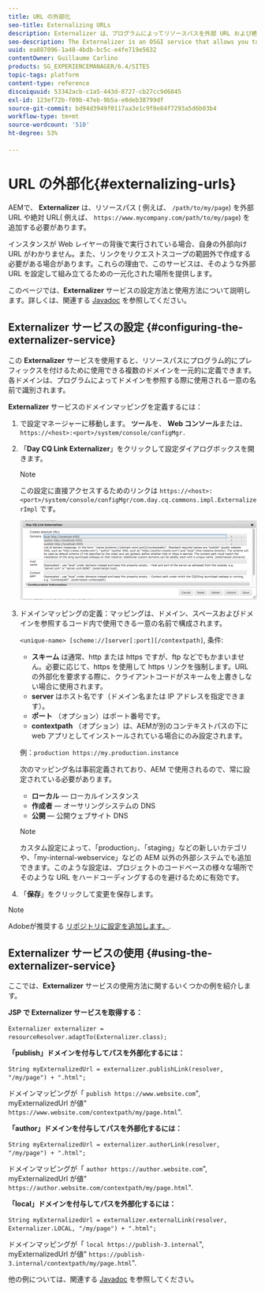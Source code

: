 ```yaml
---
title: URL の外部化
seo-title: Externalizing URLs
description: Externalizer は、プログラムによってリソースパスを外部 URL および絶対 URL に変換できる OSGi サービスです
seo-description: The Externalizer is an OSGI service that allows you to programmatically transform a resource path into an external and absolute URL
uuid: ea887096-1a48-4bdb-bc5c-e4fe719e5632
contentOwner: Guillaume Carlino
products: SG_EXPERIENCEMANAGER/6.4/SITES
topic-tags: platform
content-type: reference
discoiquuid: 53342acb-c1a5-443d-8727-cb27cc9d6845
exl-id: 123ef72b-f09b-47eb-9b5a-e0deb38799df
source-git-commit: bd94d3949f0117aa3e1c9f0e84f7293a5d6b03b4
workflow-type: tm+mt
source-wordcount: '510'
ht-degree: 53%

---
```


# URL の外部化{#externalizing-urls}

AEMで、 **Externalizer** は、リソースパス ( 例えば、 `/path/to/my/page`) を外部 URL や絶対 URL( 例えば、 `https://www.mycompany.com/path/to/my/page`) を追加する必要があります。

インスタンスが Web レイヤーの背後で実行されている場合、自身の外部向け URL がわかりません。また、リンクをリクエストスコープの範囲外で作成する必要がある場合があります。これらの理由で、このサービスは、そのような外部 URL を設定して組み立てるための一元化された場所を提供します。

このページでは、**Externalizer** サービスの設定方法と使用方法について説明します。詳しくは、関連する [Javadoc](https://helpx.adobe.com/experience-manager/6-4/sites/developing/using/reference-materials/javadoc/com/day/cq/commons/Externalizer.html) を参照してください。

## Externalizer サービスの設定 {#configuring-the-externalizer-service}

この **Externalizer** サービスを使用すると、リソースパスにプログラム的にプレフィックスを付けるために使用できる複数のドメインを一元的に定義できます。各ドメインは、プログラムによってドメインを参照する際に使用される一意の名前で識別されます。

**Externalizer** サービスのドメインマッピングを定義するには：

1. で設定マネージャーに移動します。 **ツール**&#x200B;を、 **Web コンソール**&#x200B;または、 `https://<host>:<port>/system/console/configMgr.`
1. 「**Day CQ Link Externalizer**」をクリックして設定ダイアログボックスを開きます。

   >[!NOTE]
   >
   >この設定に直接アクセスするためのリンクは `https://<host>:<port>/system/console/configMgr/com.day.cq.commons.impl.ExternalizerImpl` です。

   ![chlimage_1-44](assets/chlimage_1-44.png)

1. ドメインマッピングの定義：マッピングは、ドメイン、スペースおよびドメインを参照するコード内で使用できる一意の名前で構成されます。

   `<unique-name> [scheme://]server[:port][/contextpath]`, 条件:

   * **スキーム** は通常、http または https ですが、ftp などでもかまいません。必要に応じて、https を使用して https リンクを強制します。URL の外部化を要求する際に、クライアントコードがスキームを上書きしない場合に使用されます。
   * **server** はホスト名です（ドメイン名または IP アドレスを指定できます）。
   * **ポート** （オプション）はポート番号です。
   * **contextpath** （オプション）は、AEMが別のコンテキストパスの下に web アプリとしてインストールされている場合にのみ設定されます。

   例：`production https://my.production.instance`

   次のマッピング名は事前定義されており、AEM で使用されるので、常に設定されている必要があります。

   * **ローカル**  — ローカルインスタンス
   * **作成者**  — オーサリングシステムの DNS
   * **公開**  — 公開ウェブサイト DNS

   >[!NOTE]
   >
   >カスタム設定によって、「production」、「staging」などの新しいカテゴリや、「my-internal-webservice」などの AEM 以外の外部システムでも追加できます。このような設定は、プロジェクトのコードベースの様々な場所でそのような URL をハードコーディングするのを避けるために有効です。

1. 「**保存**」をクリックして変更を保存します。

>[!NOTE]
>
>Adobeが推奨する [リポジトリに設定を追加します。](/help/sites-deploying/configuring-osgi.md#adding-a-new-configuration-to-the-repository).

## Externalizer サービスの使用 {#using-the-externalizer-service}

ここでは、**Externalizer** サービスの使用方法に関するいくつかの例を紹介します。

**JSP で Externalizer サービスを取得する：**

`Externalizer externalizer = resourceResolver.adaptTo(Externalizer.class);`

**「publish」ドメインを付与してパスを外部化するには：**

`String myExternalizedUrl = externalizer.publishLink(resolver, "/my/page") + ".html";`

ドメインマッピングが「 `publish https://www.website.com`&quot;, myExternalizedUrl が値&quot; `https://www.website.com/contextpath/my/page.html`&quot;.

**「author」ドメインを付与してパスを外部化するには：**

`String myExternalizedUrl = externalizer.authorLink(resolver, "/my/page") + ".html";`

ドメインマッピングが「 `author https://author.website.com`&quot;, myExternalizedUrl が値&quot; `https://author.website.com/contextpath/my/page.html`&quot;.

**「local」ドメインを付与してパスを外部化するには：**

`String myExternalizedUrl = externalizer.externalLink(resolver, Externalizer.LOCAL, "/my/page") + ".html";`

ドメインマッピングが「 `local https://publish-3.internal`&quot;, myExternalizedUrl が値&quot; `https://publish-3.internal/contextpath/my/page.html`&quot;.

他の例については、関連する [Javadoc](https://helpx.adobe.com/experience-manager/6-4/sites/developing/using/reference-materials/javadoc/com/day/cq/commons/Externalizer.html) を参照してください。
